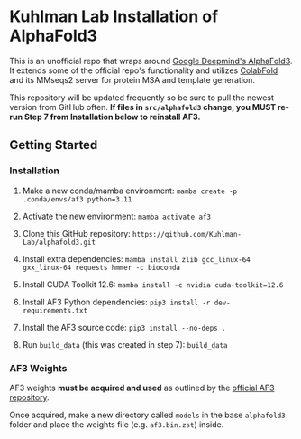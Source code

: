 # Kuhlman Lab Installation of AlphaFold3

This is an unofficial repo that wraps around [Google Deepmind's AlphaFold3](https://github.com/google-deepmind/alphafold3). It extends some of the official repo's functionality and utilizes [ColabFold](https://github.com/sokrypton/ColabFold) and its MMseqs2 server for protein MSA and template generation.

This repository will be updated frequently so be sure to pull the newest version from GitHub often. **If files in `src/alphafold3` change, you MUST re-run Step 7 from Installation below to reinstall AF3.**

## Getting Started

### Installation
1. Make a new conda/mamba environment:
`mamba create -p .conda/envs/af3 python=3.11`

2. Activate the new environment:
`mamba activate af3`

3. Clone this GitHub repository:
`https://github.com/Kuhlman-Lab/alphafold3.git`

4. Install extra dependencies:
`mamba install zlib gcc_linux-64 gxx_linux-64 requests hmmer -c bioconda`

5. Install CUDA Toolkit 12.6:
`mamba install -c nvidia cuda-toolkit=12.6`

6. Install AF3 Python dependencies:
`pip3 install -r dev-requirements.txt`

7. Install the AF3 source code:
`pip3 install --no-deps .`

8. Run `build_data` (this was created in step 7):
`build_data`

### AF3 Weights
AF3 weights **must be acquired and used** as outlined by the [official AF3 repository](https://github.com/google-deepmind/alphafold3).

Once acquired, make a new directory called `models` in the base `alphafold3` folder and place the weights file (e.g. `af3.bin.zst`) inside.